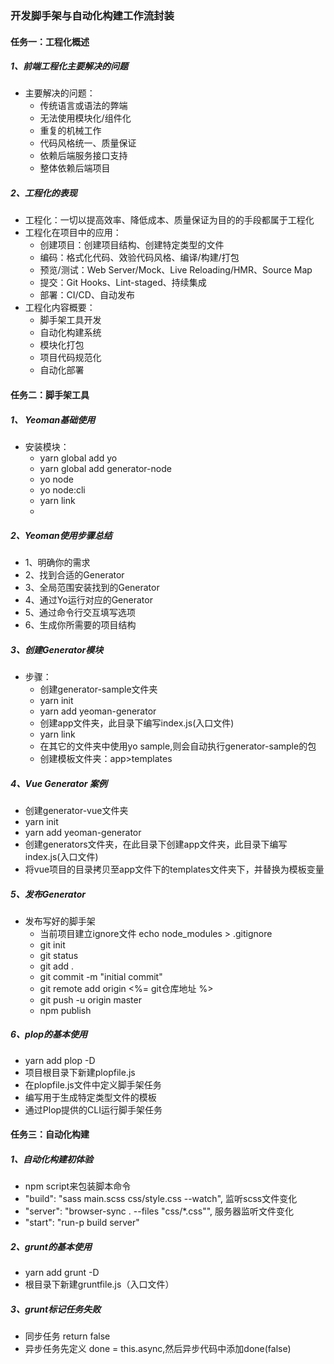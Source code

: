 ### 开发脚手架与自动化构建工作流封装

#### 任务一：工程化概述

##### 1、前端工程化主要解决的问题
+ 主要解决的问题：
  + 传统语言或语法的弊端
  + 无法使用模块化/组件化
  + 重复的机械工作
  + 代码风格统一、质量保证
  + 依赖后端服务接口支持
  + 整体依赖后端项目

##### 2、工程化的表现
+  工程化：一切以提高效率、降低成本、质量保证为目的的手段都属于工程化
+ 工程化在项目中的应用：
  + 创建项目：创建项目结构、创建特定类型的文件
  + 编码：格式化代码、效验代码风格、编译/构建/打包
  + 预览/测试：Web Server/Mock、Live Reloading/HMR、Source Map
  + 提交：Git Hooks、Lint-staged、持续集成
  + 部署：CI/CD、自动发布
+ 工程化内容概要：
  + 脚手架工具开发
  + 自动化构建系统
  + 模块化打包
  + 项目代码规范化
  + 自动化部署

#### 任务二：脚手架工具

##### 1、 Yeoman基础使用
+ 安装模块：
  + yarn global add yo
  + yarn global add generator-node
  + yo node
  + yo node:cli
  + yarn link
  + 

##### 2、Yeoman使用步骤总结
+ 1、明确你的需求
+ 2、找到合适的Generator
+ 3、全局范围安装找到的Generator
+ 4、通过Yo运行对应的Generator
+ 5、通过命令行交互填写选项
+ 6、生成你所需要的项目结构

##### 3、创建Generator模块
+ 步骤：
  + 创建generator-sample文件夹
  + yarn init
  + yarn add yeoman-generator
  + 创建app文件夹，此目录下编写index.js(入口文件)
  + yarn link
  + 在其它的文件夹中使用yo sample,则会自动执行generator-sample的包
  + 创建模板文件夹：app>templates

##### 4、Vue Generator 案例
+ 创建generator-vue文件夹
+ yarn init
+ yarn add yeoman-generator
+ 创建generators文件夹，在此目录下创建app文件夹，此目录下编写index.js(入口文件)
+ 将vue项目的目录拷贝至app文件下的templates文件夹下，并替换为模板变量

##### 5、发布Generator
+ 发布写好的脚手架
  + 当前项目建立ignore文件 echo node_modules > .gitignore
  + git init
  + git status
  + git add .
  + git commit -m "initial commit"
  + git remote add origin <%= git仓库地址 %>
  + git push -u origin master
  + npm publish

##### 6、plop的基本使用
+ yarn add plop -D
+ 项目根目录下新建plopfile.js
+ 在plopfile.js文件中定义脚手架任务
+ 编写用于生成特定类型文件的模板
+ 通过Plop提供的CLI运行脚手架任务

#### 任务三：自动化构建

##### 1、自动化构建初体验
+ npm script来包装脚本命令
+ "build": "sass main.scss css/style.css --watch",  监听scss文件变化
+ "server": "browser-sync . --files \"css/*.css\"",  服务器监听文件变化
+ "start": "run-p build server"  

##### 2、grunt的基本使用
+ yarn add grunt -D
+ 根目录下新建gruntfile.js（入口文件）

##### 3、grunt标记任务失败
+ 同步任务 return false
+ 异步任务先定义 done = this.async,然后异步代码中添加done(false)


